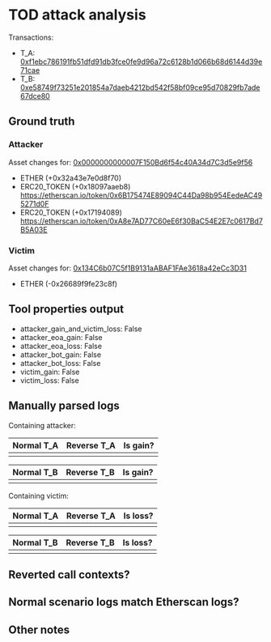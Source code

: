 # TOD attack analysis

Transactions:
- T_A: [0xf1ebc786191fb51dfd91db3fce0fe9d96a72c6128b1d066b68d6144d39e71cae](https://etherscan.io/tx/0xf1ebc786191fb51dfd91db3fce0fe9d96a72c6128b1d066b68d6144d39e71cae)
- T_B: [0xe58749f73251e201854a7daeb4212bd542f58bf09ce95d70829fb7ade67dce80](https://etherscan.io/tx/0xe58749f73251e201854a7daeb4212bd542f58bf09ce95d70829fb7ade67dce80)

## Ground truth

### Attacker
Asset changes for: [0x0000000000007F150Bd6f54c40A34d7C3d5e9f56](https://etherscan.io/address/0x0000000000007F150Bd6f54c40A34d7C3d5e9f56)
- ETHER (+0x32a43e7e0d8f70)
- ERC20_TOKEN (+0x18097aaeb8) https://etherscan.io/token/0x6B175474E89094C44Da98b954EedeAC495271d0F
- ERC20_TOKEN (+0x17194089) https://etherscan.io/token/0xA8e7AD77C60eE6f30BaC54E2E7c0617Bd7B5A03E


### Victim
Asset changes for: [0x134C6b07C5f1B9131aABAF1FAe3618a42eCc3D31](https://etherscan.io/address/0x134C6b07C5f1B9131aABAF1FAe3618a42eCc3D31)
- ETHER (-0x26689f9fe23c8f)


## Tool properties output

- attacker_gain_and_victim_loss: False
- attacker_eoa_gain: False
- attacker_eoa_loss: False
- attacker_bot_gain: False
- attacker_bot_loss: False
- victim_gain: False
- victim_loss: False

## Manually parsed logs

Containing attacker:

| Normal T_A | Reverse T_A | Is gain? |
|------------|-------------|----------|
|            |             |          |

| Normal T_B | Reverse T_B | Is gain? |
|------------|-------------|----------|
|            |             |          |

Containing victim:

| Normal T_A | Reverse T_A | Is loss? |
|------------|-------------|----------|
|            |             |          |

| Normal T_B | Reverse T_B | Is loss? |
|------------|-------------|----------|
|            |             |          |



## Reverted call contexts?



## Normal scenario logs match Etherscan logs?



## Other notes


